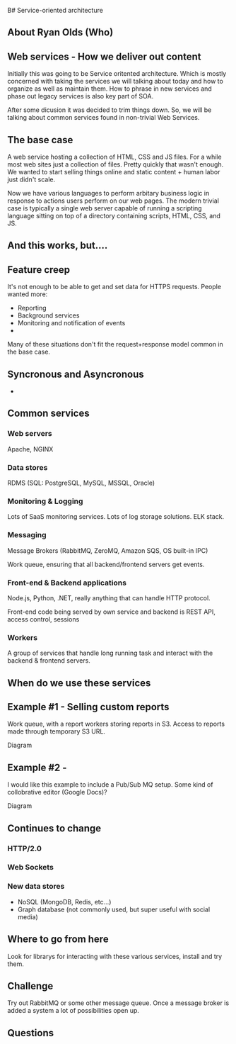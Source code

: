 B# Service-oriented architecture

## About Ryan Olds (Who)

## Web services - How we deliver out content

Initially this was going to be Service oritented architecture. Which is mostly 
concerned with taking the services we will talking about today and how to organize 
as well as maintain them. How to phrase in new services and phase out legacy services
is also key part of SOA. 

After some dicusion it was decided to trim things down. So, we will be talking about
common services found in non-trivial Web Services.

## The base case

A web service hosting a collection of HTML, CSS and JS files. For a while most web sites 
just a collection of files. Pretty quickly that wasn't enough. We wanted to start selling
things online and static content + human labor just didn't scale. 

Now we have various languages to perform arbitary business logic in response to actions
users perform on our web pages. The modern trivial case is typically a single web server
capable of running a scripting language sitting on top of a directory containing scripts, 
HTML, CSS, and JS. 

## And this works, but....

## Feature creep

It's not enough to be able to get and set data for HTTPS requests. People wanted more:

* Reporting
* Background services
* Monitoring and notification of events
* 

Many of these situations don't fit the request+response model common in the base case.

## Syncronous and Asyncronous

* 

## Common services

### Web servers

Apache, NGINX

### Data stores

RDMS (SQL: PostgreSQL, MySQL, MSSQL, Oracle)

### Monitoring & Logging

Lots of SaaS monitoring services. Lots of log storage solutions. ELK stack.

### Messaging

Message Brokers (RabbitMQ, ZeroMQ, Amazon SQS, OS built-in IPC)

Work queue, ensuring that all backend/frontend servers get events.

### Front-end & Backend applications

Node.js, Python, .NET, really anything that can handle HTTP protocol.

Front-end code being served by own service and backend is REST API, access control, sessions

### Workers

A group of services that handle long running task and interact with the backend & frontend servers.

## When do we use these services

## Example #1 - Selling custom reports

Work queue, with a report workers storing reports in S3. Access to reports made through temporary S3 URL.

Diagram

## Example #2 - 

I would like this example to include a Pub/Sub MQ setup. Some kind of collobrative editor (Google Docs)?

Diagram

## Continues to change

### HTTP/2.0

### Web Sockets

### New data stores

* NoSQL (MongoDB, Redis, etc...)
* Graph database (not commonly used, but super useful with social media)

## Where to go from here

Look for librarys for interacting with these various services, install and try them. 

## Challenge

Try out RabbitMQ or some other message queue. Once a message broker is added a system
a lot of possibilities open up.

## Questions